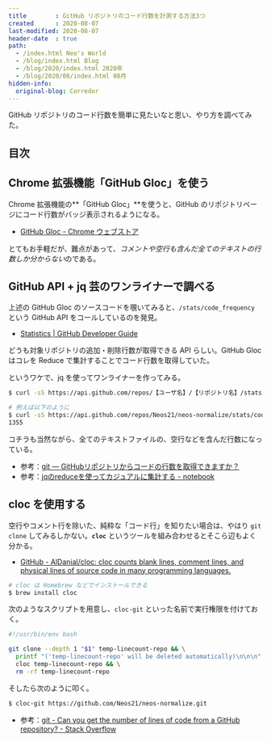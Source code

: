 ```yaml
---
title        : GitHub リポジトリのコード行数を計測する方法3つ
created      : 2020-08-07
last-modified: 2020-08-07
header-date  : true
path:
  - /index.html Neo's World
  - /blog/index.html Blog
  - /blog/2020/index.html 2020年
  - /blog/2020/08/index.html 08月
hidden-info:
  original-blog: Corredor
---
```


GitHub リポジトリのコード行数を簡単に見たいなと思い、やり方を調べてみた。

## 目次

## Chrome 拡張機能「GitHub Gloc」を使う

Chrome 拡張機能の**「GitHub Gloc」**を使うと、GitHub のリポジトリページにコード行数がバッジ表示されるようになる。

- [GitHub Gloc - Chrome ウェブストア](https://chrome.google.com/webstore/detail/github-gloc/kaodcnpebhdbpaeeemkiobcokcnegdki)

とてもお手軽だが、難点があって、*コメントや空行も含んだ全てのテキストの行数しか分からない*のである。

## GitHub API + jq 芸のワンライナーで調べる

上述の GitHub Gloc のソースコードを覗いてみると、`/stats/code_frequency` という GitHub API をコールしているのを発見。

- [Statistics | GitHub Developer Guide](https://developer.github.com/v3/repos/statistics/#get-the-weekly-commit-activity)

どうも対象リポジトリの追加・削除行数が取得できる API らしい。GitHub Gloc はコレを Reduce で集計することでコード行数を取得していた。

というワケで、jq を使ってワンライナーを作ってみる。

```bash
$ curl -sS https://api.github.com/repos/【ユーザ名】/【リポジトリ名】/stats/code_frequency | jq 'reduce .[] as $row (0; . + $row[1] + $row[2])'

# 例えば以下のように
$ curl -sS https://api.github.com/repos/Neos21/neos-normalize/stats/code_frequency | jq 'reduce .[] as $row (0; . + $row[1] + $row[2])'
1355
```

コチラも当然ながら、全てのテキストファイルの、空行などを含んだ行数になっている。

- 参考：[git — GitHubリポジトリからコードの行数を取得できますか？](https://www.it-swarm-ja.tech/ja/git/github%e3%83%aa%e3%83%9d%e3%82%b8%e3%83%88%e3%83%aa%e3%81%8b%e3%82%89%e3%82%b3%e3%83%bc%e3%83%89%e3%81%ae%e8%a1%8c%e6%95%b0%e3%82%92%e5%8f%96%e5%be%97%e3%81%a7%e3%81%8d%e3%81%be%e3%81%99%e3%81%8b%ef%bc%9f/1050598605/)
- 参考：[jqのreduceを使ってカジュアルに集計する - notebook](https://swfz.hatenablog.com/entry/2020/01/30/230451)

## cloc を使用する

空行やコメント行を除いた、純粋な「コード行」を知りたい場合は、やはり `git clone` してみるしかない。**`cloc`** というツールを組み合わせるとそこら辺もよく分かる。

- [GitHub - AlDanial/cloc: cloc counts blank lines, comment lines, and physical lines of source code in many programming languages.](https://github.com/AlDanial/cloc)

```bash
# cloc は Homebrew などでインストールできる
$ brew install cloc
```

次のようなスクリプトを用意し、`cloc-git` といった名前で実行権限を付けておく。

```bash
#!/usr/bin/env bash

git clone --depth 1 "$1" temp-linecount-repo && \
  printf "('temp-linecount-repo' will be deleted automatically)\n\n\n" && \
  cloc temp-linecount-repo && \
  rm -rf temp-linecount-repo
```

そしたら次のように叩く。

```bash
$ cloc-git https://github.com/Neos21/neos-normalize.git
```

- 参考：[git - Can you get the number of lines of code from a GitHub repository? - Stack Overflow](https://stackoverflow.com/questions/26881441/can-you-get-the-number-of-lines-of-code-from-a-github-repository)
